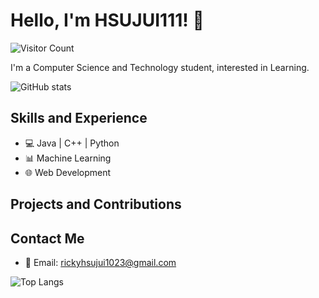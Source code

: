# Hello, I'm HSUJUI111! 👋

![Visitor Count](https://profile-counter.glitch.me/HSUJUI111/count.svg)


I'm a Computer Science and Technology student, interested in  Learning.

![GitHub stats](https://github-readme-stats.vercel.app/api?username=HSUJUI111&show_icons=true&theme=blue-green)

## Skills and Experience
* 💻 Java | C++ | Python
* 📊 Machine Learning
* 🌐 Web Development

## Projects and Contributions


## Contact Me
* 📧 Email: rickyhsujui1023@gmail.com

![Top Langs](https://github-readme-stats.vercel.app/api/top-langs/?username=HSUJUI111&layout=compact&theme=blue-green)
